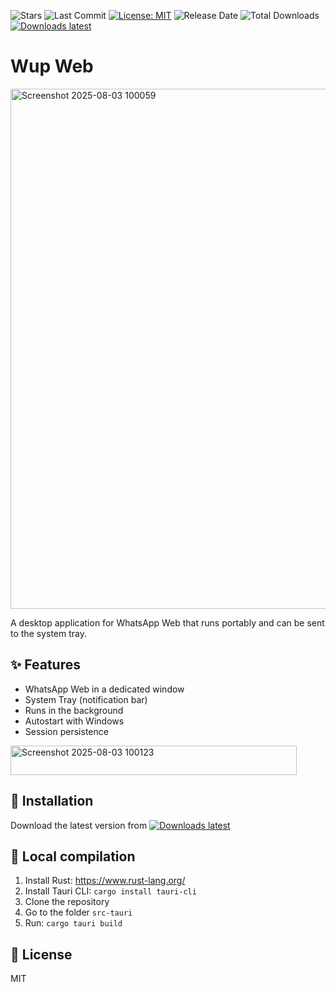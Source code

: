 ![Stars](https://img.shields.io/github/stars/eoliann/whatsapp-web-tray?style=flat-square)
![Last Commit](https://img.shields.io/github/last-commit/eoliann/whatsapp-web-tray?style=flat-square)
[![License: MIT](https://img.shields.io/badge/License-MIT-green.svg)](LICENSE.md)
![Release Date](https://img.shields.io/github/release-date/eoliann/whatsapp-web-tray?style=flat-square)
![Total Downloads](https://img.shields.io/github/downloads/eoliann/whatsapp-web-tray/total?style=flat-square)
[![Downloads latest](https://img.shields.io/github/downloads/eoliann/whatsapp-web-tray/latest/total?style=flat-square)](https://github.com/eoliann/whatsapp-web-tray/releases/latest/download/whatsapp-web-tray.exe)

# Wup Web

<img width="1202" height="832" alt="Screenshot 2025-08-03 100059" src="https://github.com/user-attachments/assets/ac34e84e-166d-4e46-aebd-b1bdccc910ee" />


A desktop application for WhatsApp Web that runs portably and can be sent to the system tray.

## ✨ Features

- WhatsApp Web in a dedicated window
- System Tray (notification bar)
- Runs in the background
- Autostart with Windows
- Session persistence

<img width="458" height="47" alt="Screenshot 2025-08-03 100123" src="https://github.com/user-attachments/assets/a44ce655-8ae3-4559-8856-7ad24ccd3e30" />

## 🚀 Installation

Download the latest version from [![Downloads latest](https://img.shields.io/github/downloads/eoliann/whatsapp-web-tray/latest/total?style=flat-square)](https://github.com/eoliann/whatsapp-web-tray/releases/latest/download/whatsapp-web-tray.exe)

## 🔧 Local compilation

1. Install Rust: https://www.rust-lang.org/
2. Install Tauri CLI: `cargo install tauri-cli`
3. Clone the repository
4. Go to the folder `src-tauri`
5. Run: `cargo tauri build`

## 📄 License

MIT
